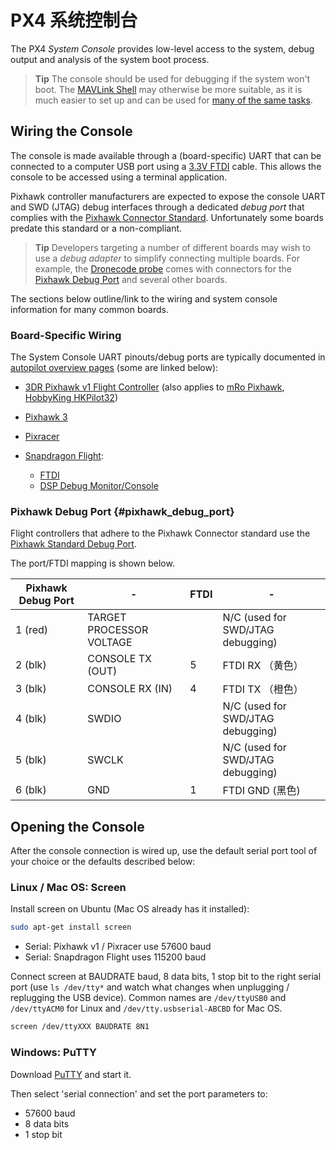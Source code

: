 # PX4 系统控制台

The PX4 *System Console* provides low-level access to the system, debug output and analysis of the system boot process.

> **Tip** The console should be used for debugging if the system won't boot. The [MAVLink Shell](../debug/mavlink_shell.md) may otherwise be more suitable, as it is much easier to set up and can be used for [many of the same tasks](../debug/consoles.md#console_vs_shell).

## Wiring the Console

The console is made available through a (board-specific) UART that can be connected to a computer USB port using a [3.3V FTDI](https://www.digikey.com/product-detail/en/TTL-232R-3V3/768-1015-ND/1836393) cable. This allows the console to be accessed using a terminal application.

Pixhawk controller manufacturers are expected to expose the console UART and SWD (JTAG) debug interfaces through a dedicated *debug port* that complies with the [Pixhawk Connector Standard](#pixhawk_debug_port). Unfortunately some boards predate this standard or a non-compliant.

> **Tip** Developers targeting a number of different boards may wish to use a *debug adapter* to simplify connecting multiple boards. For example, the [Dronecode probe](https://kb.zubax.com/display/MAINKB/Dronecode+Probe+documentation) comes with connectors for the [Pixhawk Debug Port](#pixhawk_debug_port) and several other boards.

The sections below outline/link to the wiring and system console information for many common boards.

### Board-Specific Wiring

The System Console UART pinouts/debug ports are typically documented in [autopilot overview pages](https://docs.px4.io/master/en/flight_controller/) (some are linked below):

- [3DR Pixhawk v1 Flight Controller](https://docs.px4.io/master/en/flight_controller/pixhawk.html#console-port) (also applies to [mRo Pixhawk](https://docs.px4.io/master/en/flight_controller/mro_pixhawk.html#debug-ports), [HobbyKing HKPilot32](https://docs.px4.io/master/en/flight_controller/HKPilot32.html#debug-port))
- [Pixhawk 3](https://docs.px4.io/master/en/flight_controller/pixhawk3_pro.html#debug-port)
- [Pixracer](https://docs.px4.io/master/en/flight_controller/pixracer.html#debug-port)

- [Snapdragon Flight](https://docs.px4.io/master/en/flight_controller/snapdragon_flight.html):
  
  - [FTDI](https://docs.px4.io/master/en/flight_controller/snapdragon_flight_advanced.html#over-ftdi)
  - [DSP Debug Monitor/Console](https://docs.px4.io/master/en/flight_controller/snapdragon_flight_advanced.html#dsp-debug-monitorconsole)

### Pixhawk Debug Port {#pixhawk_debug_port}

Flight controllers that adhere to the Pixhawk Connector standard use the [Pixhawk Standard Debug Port](https://pixhawk.org/pixhawk-connector-standard/#dronecode_debug).

The port/FTDI mapping is shown below.

| Pixhawk Debug Port | -                        | FTDI | -                                 |
| ------------------ | ------------------------ | ---- | --------------------------------- |
| 1 (red)            | TARGET PROCESSOR VOLTAGE |      | N/C (used for SWD/JTAG debugging) |
| 2 (blk)            | CONSOLE TX (OUT)         | 5    | FTDI RX （黄色）                      |
| 3 (blk)            | CONSOLE RX (IN)          | 4    | FTDI TX （橙色）                      |
| 4 (blk)            | SWDIO                    |      | N/C (used for SWD/JTAG debugging) |
| 5 (blk)            | SWCLK                    |      | N/C (used for SWD/JTAG debugging) |
| 6 (blk)            | GND                      | 1    | FTDI GND (黑色)                     |

## Opening the Console

After the console connection is wired up, use the default serial port tool of your choice or the defaults described below:

### Linux / Mac OS: Screen

Install screen on Ubuntu (Mac OS already has it installed):

```bash
sudo apt-get install screen
```

- Serial: Pixhawk v1 / Pixracer use 57600 baud
- Serial: Snapdragon Flight uses 115200 baud

Connect screen at BAUDRATE baud, 8 data bits, 1 stop bit to the right serial port (use `ls /dev/tty*` and watch what changes when unplugging / replugging the USB device). Common names are `/dev/ttyUSB0` and `/dev/ttyACM0` for Linux and `/dev/tty.usbserial-ABCBD` for Mac OS.

```bash
screen /dev/ttyXXX BAUDRATE 8N1
```

### Windows: PuTTY

Download [PuTTY](http://www.chiark.greenend.org.uk/~sgtatham/putty/download.html) and start it.

Then select 'serial connection' and set the port parameters to:

- 57600 baud
- 8 data bits
- 1 stop bit